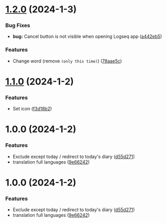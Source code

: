 # [1.2.0](https://github.com/YU000jp/logseq-plugin-single-journal/compare/v1.1.0...v1.2.0) (2024-1-3)


### Bug Fixes

* **bug:** Cancel button is not visible when opening Logseq app ([a442eb5](https://github.com/YU000jp/logseq-plugin-single-journal/commit/a442eb5446aab1db567ccc4cef70809bb740319d))


### Features

* Change word (remove `(only this time)`) ([78aae5c](https://github.com/YU000jp/logseq-plugin-single-journal/commit/78aae5c52eedce5d89c1afb6323657338e5119d1))

# [1.1.0](https://github.com/YU000jp/logseq-plugin-single-journal/compare/v1.0.0...v1.1.0) (2024-1-2)


### Features

* Set icon ([f3d18b2](https://github.com/YU000jp/logseq-plugin-single-journal/commit/f3d18b2917d463e620fb8814911e528275f10833))

# 1.0.0 (2024-1-2)


### Features

* Exclude except today / redirect to today's diary ([d55d271](https://github.com/YU000jp/logseq-plugin-single-journal/commit/d55d271d7ed0b30113d06e449678aac9ccc1a7da))
* translation full languages ([9e66242](https://github.com/YU000jp/logseq-plugin-single-journal/commit/9e662422594d1091a65fcb175dd54ad99dac7786))

# 1.0.0 (2024-1-2)


### Features

* Exclude except today / redirect to today's diary ([d55d271](https://github.com/YU000jp/logseq-plugin-single-journal/commit/d55d271d7ed0b30113d06e449678aac9ccc1a7da))
* translation full languages ([9e66242](https://github.com/YU000jp/logseq-plugin-single-journal/commit/9e662422594d1091a65fcb175dd54ad99dac7786))
